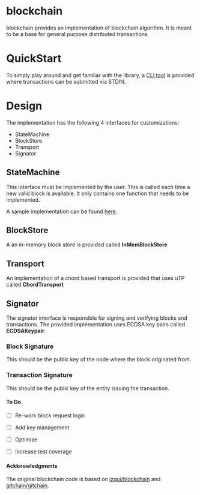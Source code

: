 # blockchain

blockchain provides an implementation of blockchain algorithm.  It is
meant to be a base for general purpose distributed transactions.

# QuickStart

To simply play around and get familiar with the library, a [CLI tool](https://github.com/ipkg/blockchain/tree/v2-dev/cmd)
is provided where transactions can be submitted via STDIN.

# Design

The implementation has the following 4 interfaces for customizations:

- StateMachine
- BlockStore
- Transport
- Signator

## StateMachine
This interface must be implemented by the user.  This is called each time a new
valid block is available.  It only contains one function that needs to be implemented.

A sample implementation can be found [here](https://github.com/ipkg/blockchain/tree/v2-dev/cmd).

## BlockStore
A an in-memory block store is provided called **InMemBlockStore**

## Transport
An implementation of a chord based transport is provided that uses uTP called **ChordTransport**

## Signator
The signator interface is responsible for signing and verifying blocks and transactions.  The provided
implementation uses ECDSA key pairs called **ECDSAKeypair**.

### Block Signature
This should be the public key of the node where the block originated from.

### Transaction Signature
This should be the public key of the entity issuing the transaction.

#### To Do

- [ ] Re-work block request logic
- [ ] Add key management
- [ ] Optimize
- [ ] Increase test coverage


#### Ackknowledgments

The original blockchain code is based on [izqui/blockchain](https://github.com/izqui/blockchain) and
[gitchain/gitchain](https://github.com/gitchain/gitchain).
